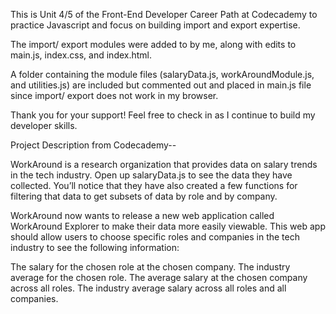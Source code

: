 This is Unit 4/5 of the Front-End Developer Career Path at Codecademy to practice Javascript and focus on building import and export expertise.

The import/ export modules were added to by me, along with edits to main.js, index.css, and index.html. 

A folder containing the module files (salaryData.js, workAroundModule.js, and utilities.js) are included but commented out and placed in main.js file since import/ export does not work in my browser.

Thank you for your support! Feel free to check in as I continue to build my developer skills.

Project Description from Codecademy-- 

WorkAround is a research organization that provides data on salary trends in the tech industry. Open up salaryData.js to see the data they have collected. You’ll notice that they have also created a few functions for filtering that data to get subsets of data by role and by company.

WorkAround now wants to release a new web application called WorkAround Explorer to make their data more easily viewable. This web app should allow users to choose specific roles and companies in the tech industry to see the following information:

The salary for the chosen role at the chosen company.
The industry average for the chosen role.
The average salary at the chosen company across all roles.
The industry average salary across all roles and all companies.
